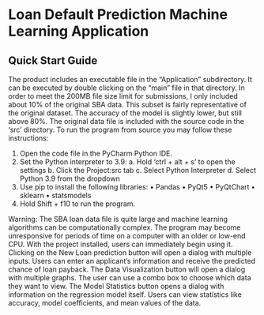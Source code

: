 ﻿# Loan Default Prediction Machine Learning Application
 
 
 ## Quick Start Guide
 The product includes an executable file in the “Application” subdirectory. It can be executed by double clicking on the “main” file in that directory.  In order to meet the 200MB file size limit for submissions, I only included about 10% of the original SBA data.  This subset is fairly representative of the original dataset.  The accuracy of the model is slightly lower, but still above 80%.
The original data file is included with the source code in the ‘src’ directory.  To run the program from source you may follow these instructions:
1.	Open the code file in the PyCharm Python IDE.
2.	Set the Python interpreter to 3.9: 
a.	Hold ‘ctrl + alt + s’ to open the settings
b.	Click the Project:src tab
c.	Select Python Interpreter
d.	Select Python 3.9 from the dropdown
3.	Use pip to install the following libraries:
•	Pandas
•	PyQt5
•	PyQtChart
•	sklearn
•	statsmodels
4.	Hold Shift + f10 to run the program.

Warning: The SBA loan data file is quite large and machine learning algorithms can be computationally complex. The program may become unresponsive for periods of time on a computer with an older or low-end CPU.
With the project installed, users can immediately begin using it.  Clicking on the New Loan prediction button will open a dialog with multiple inputs.  Users can enter an applicant’s information and receive the predicted chance of loan payback.
The Data Visualization button will open a dialog with multiple graphs.  The user can use a combo box to choose which data they want to view.  The Model Statistics button opens a dialog with information on the regression model itself.  Users can view statistics like accuracy, model coefficients, and mean values of the data.

